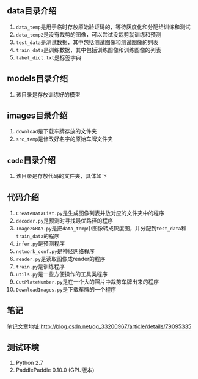 ## data目录介绍
1. `data_temp`是用于临时存放原始验证码的，等待灰度化和分配给训练和测试
2. `data_temp2`是没有裁剪的图像，可以尝试没裁剪就训练和预测
3. `test_data`是测试数据，其中包括测试图像和测试图像的列表
4. `train_data`是训练数据，其中包括训练图像和训练图像的列表
5. `label_dict.txt`是标签字典

## models目录介绍
1. 该目录是存放训练好的模型

## images目录介绍
1. `download`是下载车牌存放的文件夹
2. `src_temp`是修改好名字的原始车牌文件夹


## `code`目录介绍
1. 该目录是存放代码的文件夹，具体如下

## 代码介绍
1. `CreateDataList.py`是生成图像列表并放对应的文件夹中的程序
2. `decoder.py`是预测时寻找最优路径的程序
3. `Image2GRAY.py`是把`data_temp`中图像转成灰度图，并分配到`test_data`和`train_data`的程序
4. `infer.py`是预测程序
5. `network_conf.py`是神经网络程序
6. `reader.py`是读取图像成reader的程序
7. `train.py`是训练程序
8. `utils.py`是一些方便操作的工具类程序
9. `CutPlateNumber.py`是在一个大的照片中裁剪车牌出来的程序
10. `DownloadImages.py`是下载车牌的一个程序

## 笔记
笔记文章地址:http://blog.csdn.net/qq_33200967/article/details/79095335


## 测试环境
1. Python 2.7
2. PaddlePaddle 0.10.0 (GPU版本)